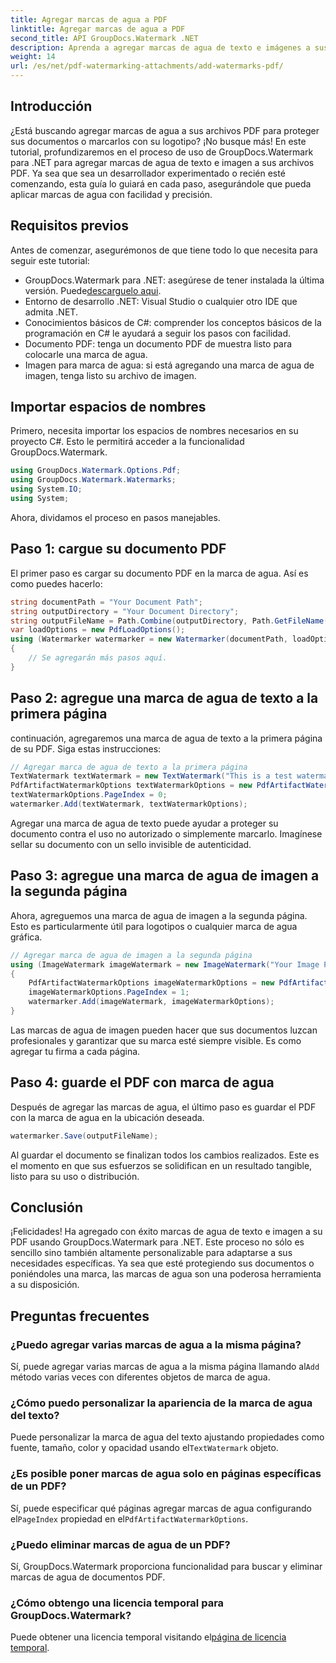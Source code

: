 ```yaml
---
title: Agregar marcas de agua a PDF
linktitle: Agregar marcas de agua a PDF
second_title: API GroupDocs.Watermark .NET
description: Aprenda a agregar marcas de agua de texto e imágenes a sus archivos PDF usando GroupDocs.Watermark para .NET con nuestra guía completa paso a paso.
weight: 14
url: /es/net/pdf-watermarking-attachments/add-watermarks-pdf/
---
```

## Introducción
¿Está buscando agregar marcas de agua a sus archivos PDF para proteger sus documentos o marcarlos con su logotipo? ¡No busque más! En este tutorial, profundizaremos en el proceso de uso de GroupDocs.Watermark para .NET para agregar marcas de agua de texto e imagen a sus archivos PDF. Ya sea que sea un desarrollador experimentado o recién esté comenzando, esta guía lo guiará en cada paso, asegurándole que pueda aplicar marcas de agua con facilidad y precisión.
## Requisitos previos
Antes de comenzar, asegurémonos de que tiene todo lo que necesita para seguir este tutorial:
-  GroupDocs.Watermark para .NET: asegúrese de tener instalada la última versión. Puede[descarguelo aqui](https://releases.groupdocs.com/Watermark/net/).
- Entorno de desarrollo .NET: Visual Studio o cualquier otro IDE que admita .NET.
- Conocimientos básicos de C#: comprender los conceptos básicos de la programación en C# le ayudará a seguir los pasos con facilidad.
- Documento PDF: tenga un documento PDF de muestra listo para colocarle una marca de agua.
- Imagen para marca de agua: si está agregando una marca de agua de imagen, tenga listo su archivo de imagen.
## Importar espacios de nombres
Primero, necesita importar los espacios de nombres necesarios en su proyecto C#. Esto le permitirá acceder a la funcionalidad GroupDocs.Watermark.
```csharp
using GroupDocs.Watermark.Options.Pdf;
using GroupDocs.Watermark.Watermarks;
using System.IO;
using System;
```
Ahora, dividamos el proceso en pasos manejables.
## Paso 1: cargue su documento PDF
El primer paso es cargar su documento PDF en la marca de agua. Así es como puedes hacerlo:
```csharp
string documentPath = "Your Document Path";
string outputDirectory = "Your Document Directory";
string outputFileName = Path.Combine(outputDirectory, Path.GetFileName(documentPath));
var loadOptions = new PdfLoadOptions();
using (Watermarker watermarker = new Watermarker(documentPath, loadOptions))
{
    // Se agregarán más pasos aquí.
}
```
## Paso 2: agregue una marca de agua de texto a la primera página
continuación, agregaremos una marca de agua de texto a la primera página de su PDF. Siga estas instrucciones:
```csharp
// Agregar marca de agua de texto a la primera página
TextWatermark textWatermark = new TextWatermark("This is a test watermark", new Font("Arial", 8));
PdfArtifactWatermarkOptions textWatermarkOptions = new PdfArtifactWatermarkOptions();
textWatermarkOptions.PageIndex = 0;
watermarker.Add(textWatermark, textWatermarkOptions);
```

Agregar una marca de agua de texto puede ayudar a proteger su documento contra el uso no autorizado o simplemente marcarlo. Imagínese sellar su documento con un sello invisible de autenticidad.
## Paso 3: agregue una marca de agua de imagen a la segunda página
Ahora, agreguemos una marca de agua de imagen a la segunda página. Esto es particularmente útil para logotipos o cualquier marca de agua gráfica.
```csharp
// Agregar marca de agua de imagen a la segunda página
using (ImageWatermark imageWatermark = new ImageWatermark("Your Image Path"))
{
    PdfArtifactWatermarkOptions imageWatermarkOptions = new PdfArtifactWatermarkOptions();
    imageWatermarkOptions.PageIndex = 1;
    watermarker.Add(imageWatermark, imageWatermarkOptions);
}
```

Las marcas de agua de imagen pueden hacer que sus documentos luzcan profesionales y garantizar que su marca esté siempre visible. Es como agregar tu firma a cada página.
## Paso 4: guarde el PDF con marca de agua
Después de agregar las marcas de agua, el último paso es guardar el PDF con la marca de agua en la ubicación deseada.
```csharp
watermarker.Save(outputFileName);
```
Al guardar el documento se finalizan todos los cambios realizados. Este es el momento en que sus esfuerzos se solidifican en un resultado tangible, listo para su uso o distribución.
## Conclusión
¡Felicidades! Ha agregado con éxito marcas de agua de texto e imagen a su PDF usando GroupDocs.Watermark para .NET. Este proceso no sólo es sencillo sino también altamente personalizable para adaptarse a sus necesidades específicas. Ya sea que esté protegiendo sus documentos o poniéndoles una marca, las marcas de agua son una poderosa herramienta a su disposición.
## Preguntas frecuentes
### ¿Puedo agregar varias marcas de agua a la misma página?
 Sí, puede agregar varias marcas de agua a la misma página llamando al`Add` método varias veces con diferentes objetos de marca de agua.
### ¿Cómo puedo personalizar la apariencia de la marca de agua del texto?
 Puede personalizar la marca de agua del texto ajustando propiedades como fuente, tamaño, color y opacidad usando el`TextWatermark` objeto.
### ¿Es posible poner marcas de agua solo en páginas específicas de un PDF?
 Sí, puede especificar qué páginas agregar marcas de agua configurando el`PageIndex` propiedad en el`PdfArtifactWatermarkOptions`.
### ¿Puedo eliminar marcas de agua de un PDF?
Sí, GroupDocs.Watermark proporciona funcionalidad para buscar y eliminar marcas de agua de documentos PDF.
### ¿Cómo obtengo una licencia temporal para GroupDocs.Watermark?
Puede obtener una licencia temporal visitando el[página de licencia temporal](https://purchase.groupdocs.com/temporary-license/).